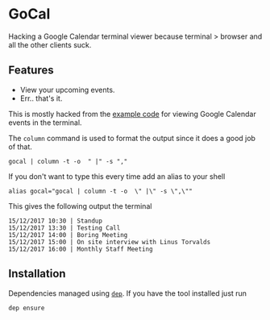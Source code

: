 # GoCal

Hacking a Google Calendar terminal viewer because terminal > browser and all the other clients suck.

## Features

* View your upcoming events.
* Err.. that's it. 

This is mostly hacked from the [example code][1] for viewing Google Calendar events in the terminal. 

The `column` command is used to format the output since it does a good job of that. 

    gocal | column -t -o  " |" -s ","

If you don't want to type this every time add an alias to your shell

    alias gocal="gocal | column -t -o  \" |\" -s \",\""

This gives the following output the terminal

    15/12/2017 10:30 | Standup
    15/12/2017 13:30 | Testing Call
    15/12/2017 14:00 | Boring Meeting
    15/12/2017 15:00 | On site interview with Linus Torvalds
    15/12/2017 16:00 | Monthly Staff Meeting

## Installation

Dependencies managed using [`dep`][2]. If you have the tool installed just run

    dep ensure

[1]: https://developers.google.com/google-apps/calendar/quickstart/go
[2]: https://github.com/golang/dep
